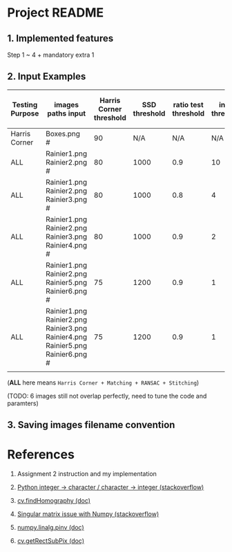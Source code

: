 # Project README

## 1. Implemented features

Step 1 ~ 4 + mandatory extra 1


## 2. Input Examples

|  Testing Purpose  |    images paths input   | Harris Corner threshold |      SSD threshold      |  ratio test threshold  | inlier threshold  | # of iterations of RANSAC |
| ----------------- | ----------------------- | ----------------------- | ----------------------- | ---------------------- | ----------------- | ------------------------- |
| Harris Corner     | Boxes.png <br/> #       |            90           |           N/A           |          N/A           |          N/A      |          N/A              |
| ALL               | Rainier1.png <br/> Rainier2.png <br/> #  |   80   |          1000           |          0.9           |          10       |          60               |
| ALL               | Rainier1.png <br/> Rainier2.png <br/> Rainier3.png <br/> # |  80  |  1000   |          0.8           |           4       |         150               | 
| ALL               | Rainier1.png <br/> Rainier2.png <br/> Rainier3.png <br> Rainier4.png <br/> # |  80  |  1000  |  0.9  |           2       |         200               | 
| ALL               | Rainier1.png <br/> Rainier2.png <br/> Rainier5.png <br/> Rainier6.png <br/> # |  75  |  1200  |  0.9 |           1       |         300               | 
| ALL               | Rainier1.png <br/> Rainier2.png <br/> Rainier3.png <br> Rainier4.png <br/> Rainier5.png <br/> Rainier6.png <br/> #|  75  | 1200 |  0.9  |  1  | 350  |
|                   |                         |                         |                         |                      |                        |                        |  

(**ALL** here means `Harris Corner + Matching + RANSAC + Stitching`)

(TODO: 6 images still not overlap perfectly, need to tune the code and paramters)


## 3. Saving images filename convention



# References

1. Assignment 2 instruction and my implementation

2. [Python integer -> character / character -> integer (stackoverflow)](https://stackoverflow.com/questions/704152/how-can-i-convert-a-character-to-a-integer-in-python-and-viceversa)

3. [cv.findHomography (doc)](https://docs.opencv.org/2.4/modules/calib3d/doc/camera_calibration_and_3d_reconstruction.html#cv.FindHomography)

4. [Singular matrix issue with Numpy (stackoverflow)](https://stackoverflow.com/questions/10326015/singular-matrix-issue-with-numpy)

5. [numpy.linalg.pinv (doc)](https://docs.scipy.org/doc/numpy/reference/generated/numpy.linalg.pinv.html)

6. [cv.getRectSubPix (doc)](https://docs.opencv.org/2.4/modules/imgproc/doc/geometric_transformations.html#getrectsubpix)